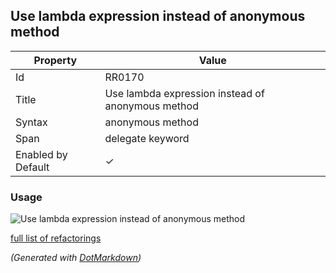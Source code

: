 ## Use lambda expression instead of anonymous method

| Property           | Value                                             |
| ------------------ | ------------------------------------------------- |
| Id                 | RR0170                                            |
| Title              | Use lambda expression instead of anonymous method |
| Syntax             | anonymous method                                  |
| Span               | delegate keyword                                  |
| Enabled by Default | &#x2713;                                          |

### Usage

![Use lambda expression instead of anonymous method](../../images/refactorings/UseLambdaExpressionInsteadOfAnonymousMethod.png)

[full list of refactorings](Refactorings.md)

*\(Generated with [DotMarkdown](http://github.com/JosefPihrt/DotMarkdown)\)*